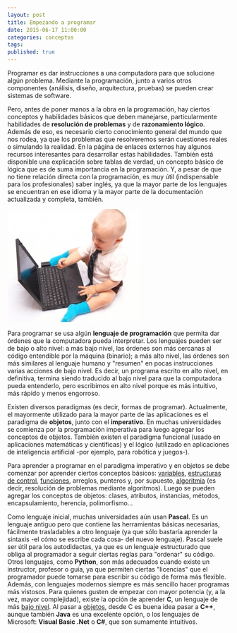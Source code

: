 ```yaml
---
layout: post
title: Empezando a programar
date: 2015-06-17 11:00:00
categories: conceptos
tags: 
published: true
---
```

Programar es dar instrucciones a una computadora para que solucione algún problema. Mediante la programación, junto a varios otros componentes (análisis, diseño, arquitectura, pruebas) se pueden crear sistemas de software.

Pero, antes de poner manos a la obra en la programación, hay ciertos conceptos y habilidades básicos que deben manejarse, particularmente habilidades de **resolución de problemas** y de **razonamiento lógico**. Además de eso, es necesario cierto conocimiento general del mundo que nos rodea, ya que los problemas que resolveremos serán cuestiones reales o simulando la realidad. En la página de enlaces externos hay algunos recursos interesantes para desarrollar estas habilidades. También está disponible una explicación sobre tablas de verdad, un concepto básico de lógica que es de suma importancia en la programación. Y, a pesar de que no tiene relación directa con la programación, es muy útil (indispensable para los profesionales) saber inglés, ya que la mayor parte de los lenguajes se encuentran en ese idioma y la mayor parte de la documentación actualizada y completa, también.

![principiante](/assets/2015-06-17-empezando-a-programar-img1.jpg)

Para programar se usa algún **lenguaje de programación** que permita dar órdenes que la computadora pueda interpretar. Los lenguajes pueden ser de bajo o alto nivel: a más bajo nivel, las órdenes son más cercanas al código entendible por la máquina (binario); a más alto nivel, las órdenes son más similares al lenguaje humano y "resumen" en pocas instrucciones varias acciones de bajo nivel. Es decir, un programa escrito en alto nivel, en definitiva, termina siendo traducido al bajo nivel para que la computadora pueda entenderlo, pero escribimos en alto nivel porque es más intuitivo, más rápido y menos engorroso.

Existen diversos paradigmas (es decir, formas de programar). Actualmente, el mayormente utilizado para la mayor parte de las aplicaciones es el paradigma de **objetos**, junto con el **imperativo**. En muchas universidades se comienza por la programación imperativa para luego agregar los conceptos de objetos. También existen el paradigma funcional (usado en aplicaciones matemáticas y científicas) y el lógico (utilizado en aplicaciones de inteligencia artificial -por ejemplo, para robótica y juegos-).

Para aprender a programar en el paradigma imperativo y en objetos se debe comenzar por aprender ciertos conceptos básicos: [variables](/conceptos/2015/06/18/que-son-las-variables.html), [estructuras de control](/conceptos/2015/06/23/estructuras-de-control.html), [funciones](/conceptos/2015/06/23/funciones.html), arreglos, punteros y, por supuesto, [algoritmia](/conceptos/2015/06/20/diseno-de-un-algoritmo.html) (es decir, resolución de problemas mediante algoritmos). Luego se pueden agregar los conceptos de objetos: clases, atributos, instancias, métodos, encapsulamiento, herencia, polimorfismo...

Como lenguaje inicial, muchas universidades aún usan **Pascal**. Es un lenguaje antiguo pero que contiene las herramientas básicas necesarias, fácilmente trasladables a otro lenguaje (ya que sólo bastaría aprender la sintaxis -el cómo se escribe cada cosa- del nuevo lenguaje). Pascal suele ser útil para los autodidactas, ya que es un lenguaje estructurado que obliga al programador a seguir ciertas reglas para "ordenar" su código. Otros lenguajes, como **Python**, son más adecuados cuando existe un instructor, profesor o guía, ya que permiten ciertas "licencias" que el programador puede tomarse para escribir su código de forma más flexible. Además, con lenguajes modernos siempre es más sencillo hacer programas más vistosos. Para quienes gusten de empezar con mayor potencia (y, a la vez, mayor complejidad), existe la opción de aprender **C**, un lenguaje de más [bajo nivel](/conceptos/2016/03/29/lenguajes-de-bajo-y-alto-nivel.html). Al pasar a [objetos](/poo/2016/01/07/programacion-orientada-a-objetos.html), desde C es buena idea pasar a **C++**, aunque también **Java** es una excelente opción, o los lenguajes de Microsoft: **Visual Basic .Net** o **C#**, que son sumamente intuitivos.
